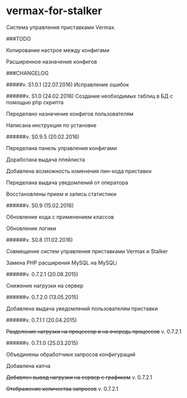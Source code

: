 # vermax-for-stalker

Система управления приставками Vermax.

###TODO

Копирование настрое между конфигами

Расширенное назначение конфигов

###CHANGELOG

#####v. S1.0.1 (22.07.2016)
Исправление ошибок

######v. S1.0 (24.02.2016)
Создание необходимых таблиц в БД с помощью php скрипта

Переделано назначение конфигов пользователям

Написана инструкция по установке

######v. S0.9.5 (20.02.2016)

Переделана панель управления конфигами

Доработана выдача плейлиста

Добавлена возможность изменения пин-кода приставки

Переделана выдача уведомлений от оператора

Восстановлены прием и запись статистики

######v. S0.9 (15.02.2016)

Обновление кода с применением классов

Обновление логики

######v. S0.8 (11.02.2016)

Совмещение систем управления приставками Vermax и Stalker

Замена PHP расширения MySQL на MySQLi

######v. 0.7.2.1 (20.08.2015)

Снижение нагрузки на сервер

######v. 0.7.2.0 (13.05.2015)

Добавлена выдача уведомлений пользователям приставки

######v. 0.7.1.1 (20.04.2015)

~~Разделение нагрузки на процессор и на очередь процессов~~ v. 0.7.2.1

######v. 0.7.1.0 (25.03.2015)

Объединены обработчики запросов конфигураций

Добавлена капча

~~Добавлен вывод нагрузки на сервер с графиком~~ v. 0.7.2.1

~~Отображение количества запросов~~ v. 0.7.2.1
